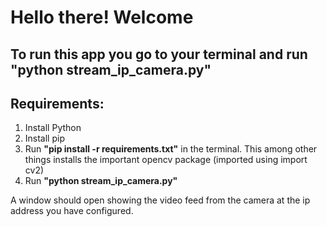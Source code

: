 # Hello there! Welcome 
## To run this app you go to your terminal and run **"python stream_ip_camera.py"** 
## Requirements: 
1. Install Python 
2. Install pip 
3. Run **"pip install -r requirements.txt"** in the terminal. This among other things installs the important opencv package (imported using import cv2) 
4. Run **"python stream_ip_camera.py"** 

A window should open showing the video feed from the camera at the ip address you have configured.
